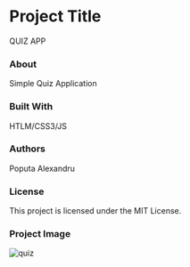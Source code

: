 # Project Title
QUIZ APP

### About
Simple Quiz Application

### Built With
HTLM/CSS3/JS

### Authors
Poputa Alexandru

### License
This project is licensed under the MIT License.

### Project Image

![quiz](https://user-images.githubusercontent.com/33935806/51056852-9eab4380-15ec-11e9-891d-4dda81d969cf.png)

